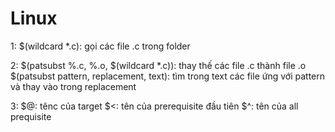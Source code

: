 # Linux

1: $(wildcard *.c): gọi các file .c trong folder

2: $(patsubst %.c, %.o, $(wildcard *.c)): thay thế các file .c thành file .o
   $(patsubst pattern, replacement, text): tìm trong text các file ứng với pattern và thay vào trong replacement

3: $@: tênc của target
  $<: tên của prerequisite đầu tiên
  $^: tên của all prequisite

